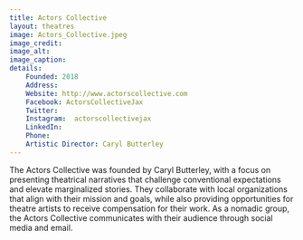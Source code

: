 ```yaml
---
title: Actors Collective
layout: theatres
image: Actors_Collective.jpeg
image_credit:
image_alt:
image_caption:
details:
    Founded: 2018
    Address: 
    Website: http://www.actorscollective.com
    Facebook: ActorsCollectiveJax
    Twitter: 
    Instagram: 	actorscollectivejax
    LinkedIn: 
    Phone: 	
    Artistic Director: Caryl Butterley
---
```

The Actors Collective was founded by Caryl Butterley, with a focus on presenting theatrical narratives that challenge conventional expectations and elevate marginalized stories. They collaborate with local organizations that align with their mission and goals, while also providing opportunities for theatre artists to receive compensation for their work. As a nomadic group, the Actors Collective communicates with their audience through social media and email.